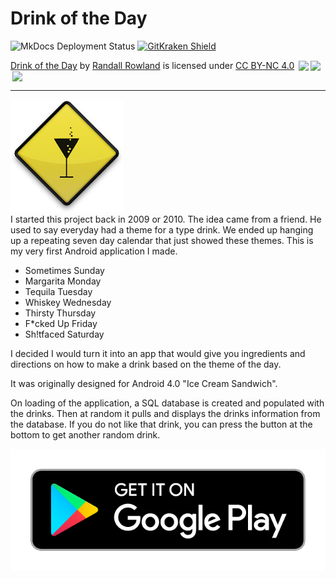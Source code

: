 # Drink of the Day

![MkDocs Deployment Status](https://github.com/rowland007/drink-of-the-day-lite/actions/workflows/mkdocs.yml/badge.svg)  [![GitKraken Shield](https://img.shields.io/badge/Made%20With-GitKraken%20Git%20Tools-teal?style=plastic&logo=gitkraken)](https://www.gitkraken.com/invite/54HeFuDe)

[Drink of the Day](https://github.com/rowland007/drink-of-the-day-lite) by [Randall Rowland](https://randyrowland.me) is licensed under [CC BY-NC 4.0](https://creativecommons.org/licenses/by-nc/4.0/?ref=chooser-v1) <img style="height:22px!important;margin-left:3px;vertical-align:text-bottom;" src="https://mirrors.creativecommons.org/presskit/icons/cc.svg?ref=chooser-v1"><img style="height:22px!important;margin-left:3px;vertical-align:text-bottom;" src="https://mirrors.creativecommons.org/presskit/icons/by.svg?ref=chooser-v1"><img style="height:22px!important;margin-left:3px;vertical-align:text-bottom;" src="https://mirrors.creativecommons.org/presskit/icons/nc.svg?ref=chooser-v1">

---
![logo](https://github.com/rowland007/drink-of-the-day-lite/blob/e8cdbae171309c884d3123745bbd2ae49cd5a4da/docs/static/images/drink-of-the-day-logo.png)  
I started this project back in 2009 or 2010. The idea came from a friend. He used to say everyday had a theme for a type drink. We ended up hanging up a repeating seven day calendar that just showed these themes. This is my very first Android application I made.

* Sometimes Sunday
* Margarita Monday
* Tequila Tuesday
* Whiskey Wednesday
* Thirsty Thursday
* F*cked Up Friday
* Sh!tfaced Saturday

I decided I would turn it into an app that would give you ingredients and directions on how to make a drink based on the theme of the day.

It was originally designed for Android 4.0 "Ice Cream Sandwich".

On loading of the application, a SQL database is created and populated with the drinks. Then at random it pulls and displays the drinks information from the database. If you  do not like that drink, you can press the button at the bottom to get another random drink.

[![Get it on Google Play](https://github.com/rowland007/drink-of-the-day-lite/blob/e8cdbae171309c884d3123745bbd2ae49cd5a4da/docs/static/images/google-play-badge.png)](https://play.google.com/store/apps/details?id=com.randarlabs.android)